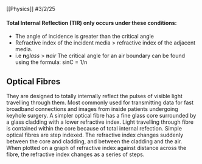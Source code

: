 [[Physics]]
#3/2/25 
#### Total Internal Reflection (TIR) only occurs under these conditions:
- The angle of incidence is greater than the critical angle
- Refractive index of the incident media > refractive index of the adjacent media.
- i.e **n***glass* > **n***air*
The critical angle for an air boundary can be found using the formula:
sinC = 1/n

## Optical Fibres
They are designed to totally internally reflect the pulses of visible light travelling through them. Most commonly used for transmitting data for fast broadband connections and images from inside patients undergoing keyhole surgery. A simpler optical fibre has a fine glass core surrounded by a glass cladding with a lower refractive index. Light travelling through fibre is contained within the core because of total internal refection. Simple optical fibres are step indexed. The refractive index changes suddenly between the core and cladding, and between the cladding and the air. When plotted on a graph of refractive index against distance across the fibre, the refractive index changes as a series of steps.